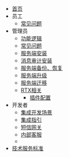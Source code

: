 * [首页](./)
* 员工
  * [常见问题](staff/staff_faq/staff_faq.md)
* 管理员
  * [功能逻辑 ](admin/functions/_functions.md)
  * [常见问题](admin/admin_faq/admin_faq.md) 
  * [服务端安装](admin/server_install/server_install)
  * [消息审计安装](admin/server_audit/server_audit)
  * [服务端备份、恢复](admin/server_backup/server_backup.md)
  * [服务端升级](admin/server_upgrade/server_upgrade.md)
  * [服务端迁移](admin/server_move/server_move.md)
  * [RTX相关](admin/rtx/rtx_agent)
    * [插件配置](admin/rtx/rtx_agent)
* 开发者
  * [集成开发场景](developer/integration/integration.md)
  * [集成指引](developer/integration/summary.md)
  * [短信网关](developer/integration/sms.md)
  * [内部客服](developer/integration/ncs.md)
  * <!--[消息转办](developer/integration/msg_transfer.md)-->
* [技术服务标准](./_support.md)